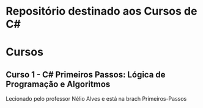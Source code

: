 # Repositório destinado aos Cursos de C#

# Cursos
## Curso 1 - C# Primeiros Passos: Lógica de Programação e Algoritmos
Lecionado pelo professor Nélio Alves e está na brach Primeiros-Passos
